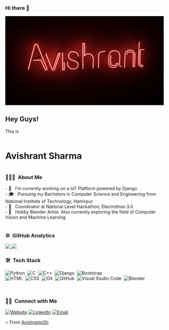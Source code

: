 ### Hi there 👋
<img src="untitled.jpeg">
<h2>Hey Guys!</h2>
<p>This is <h1 style="display:inline-block;">Avishrant Sharma</h1> </p>

<h3> 👨🏻‍💻 &nbsp;About Me </h3>
- 🔭 &nbsp; I’m currently working on a IoT Platform powered by Django<br>
- 🎓 &nbsp; Pursuing my Bachelors in Computer Science and Engineering from National Institute of Technology, Hamirpur<br>
- 💼 &nbsp; Coordinator at National Level Hackathon, Electrothon 3.0<br>
- 🌱 &nbsp; Hobby Blender Artist. Also currently exploring the field of Computer Vision and Machine Learning<br>

<br>

### ⚙️ &nbsp;GitHub Analytics

<a href="https://github.com/avishrantssh">
  <img height="180em" src="https://github-readme-stats.vercel.app/api?username=avishrantssh&theme=algolia&include_all_commits=true&count_private=true&show_icons=true" />
  <img height="180em" src="https://github-readme-stats.vercel.app/api/top-langs/?username=avishrantssh&theme=algolia&layout=compact" />
</a>

<br>

### 🛠 &nbsp;Tech Stack

![Python](https://img.shields.io/badge/-Python-05122A?&style=for-the-badge&logo=python)&nbsp;
![C](https://img.shields.io/badge/-C-05122A?&style=for-the-badge&logo=C&logoColor=A8B9CC)&nbsp;
![C++](https://img.shields.io/badge/-C++-05122A?&style=for-the-badge&logo=C%2B%2B&logoColor=00599C)&nbsp;
![Django](https://img.shields.io/badge/-Django-05122A?&style=for-the-badge&logo=django&logoColor=092E20)&nbsp;
![Bootstrap](https://img.shields.io/badge/-Bootstrap-05122A?&style=for-the-badge&logo=bootstrap&logoColor=563D7C)\
![HTML](https://img.shields.io/badge/-HTML-05122A?&style=for-the-badge&logo=HTML5)&nbsp;
![CSS](https://img.shields.io/badge/-CSS-05122A?&style=for-the-badge&logo=CSS3&logoColor=1572B6)&nbsp;
![Git](https://img.shields.io/badge/-Git-05122A?&style=for-the-badge&logo=git)&nbsp;
![GitHub](https://img.shields.io/badge/-GitHub-05122A?&style=for-the-badge&logo=github)&nbsp;
![Visual Studio Code](https://img.shields.io/badge/-Visual%20Studio%20Code-05122A?&style=for-the-badge&logo=visual-studio-code&logoColor=white)&nbsp;
![Blender](https://img.shields.io/badge/blender%20-%23F5792A.svg?&style=for-the-badge&logo=blender&logoColor=white)&nbsp;

<br>
<h3> 🤝🏻 &nbsp;Connect with Me </h3>

<p>
<a href="https://avishrantssh.github.io/"><img alt="Website" src="https://img.shields.io/badge/Website-https://avishrantssh.github.io-blue?&style=for-the-badge-square&logo=google-chrome"></a>
<a href="https://www.linkedin.com/in/avishrant-sharma-1158591a2/"><img alt="LinkedIn" src="https://img.shields.io/badge/LinkedIn-blue?&style=for-the-badge-square&logo=linkedin"></a>
<a href="mailto:avishrants@gmail.com"><img alt="Email" src="https://img.shields.io/badge/Email-avishrants@gmail.com-blue?&style=for-the-badge-square&logo=gmail"></a>
</p>

⭐️ From [AvishrantsSh](https://github.com/avishrantssh)

